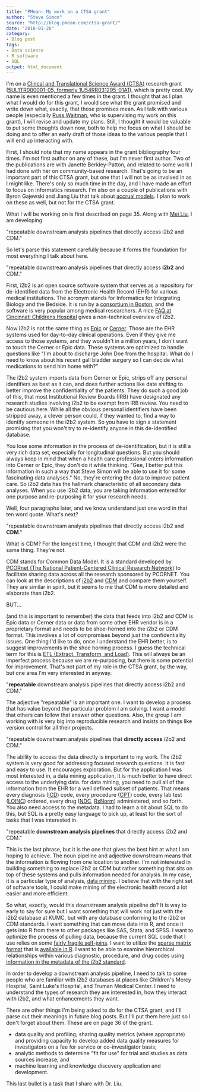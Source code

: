 ```yaml
---
title: "PMean: My work on a CTSA grant"
author: "Steve Simon"
source: "http://blog.pmean.com/ctsa-grant/"
date: "2018-01-26"
category:
- Blog post
tags:
- Data science
- R software
- SQL
output: html_document
---
```


I'm on a [Clincal and Translational Science Award
(CTSA)](https://en.wikipedia.org/wiki/Clinical_and_Translational_Science_Award)
research grant ([5UL1TR000001-05, formerly
1U54RR031295-01A1](https://projectreporter.nih.gov/project_info_description.cfm?aid=8869065&icde=37857866&ddparam=&ddvalue=&ddsub=&cr=1&csb=default&cs=ASC&MMOpt=)),
which is pretty cool. My name is even mentioned a few times in the
grant. I thought that as I plan what I would do for this grant, I would
see what the grant promised and write down what, exactly, that those
promises mean. As I talk with various people (especially [Russ
Waitman](http://www.kumc.edu/ea-mi/faculty-and-staff-directory/director-of-medical-informatics-russ-waitman-phd.html),
who is supervising my work on this grant), I will revise and update my
plans. Still, I thought it would be valuable to put some thoughts down
now, both to help me focus on what I should be doing and to offer an
early draft of those ideas to the various people that I will end up
interacting with.

<!---More--->

First, I should note that my name appears in the grant bibliography four
times. I'm not first author on any of these, but I'm never first author.
Two of the publications are with Janette Berkley-Patton, and related to
some work I had done with her on community-based research. That's going
to be an important part of this CTSA grant, but one that I will not be
as involved in as I might like. There's only so much time in the day,
and I have made an effort to focus on Informatics research. I'm also on
a couple of publications with Byron Gajewski and Jiang Liu that talk
about [accrual models](../tag/accrual/index.html). I plan to work on
these as well, but not for the CTSA grant.

What I will be working on is first described on page 35. Along with [Mei
Liu](http://www.kumc.edu/ea-mi/faculty-and-staff-directory/assistant-professor-mei-liu-phd.html),
I am developing

"repeatable downstream analysis pipelines that directly access i2b2 and
CDM."

So let's parse this statement carefully because it forms the foundation
for most everything I talk about here.

"repeatable downstream analysis pipelines that directly access **i2b2**
and CDM."

First, i2b2 is an open source software system that serves as a
repository for de-identified data from the Electronic Health Record
(EHR) for various medical institutions. The acronym stands for
Informatics for Integrating Biology and the Bedside. It is run by a
[consortium in Boston](https://www.i2b2.org/about/index.html), and the
software is very popular among medical researchers. A nice [FAQ at
Cincinnati Childrens Hospital](https://i2b2.cchmc.org/faq) gives a
non-technical overview of i2b2.

Now i2b2 is not the same thing as [Epic](http://www.epic.com/) or
[Cerner](https://www.cerner.com/). Those are the EHR systems used for
day-to-day clinical operations. Even if they give me access to those
systems, and they wouldn't in a million years, I don't want to touch the
Cerner or Epic data. These systems are optimized to handle questions
like "I'm about to discharge John Doe from the hospital. What do I need
to know about his recent gall bladder surgery so I can decide what
medications to send him home with?"

The i2b2 system imports data from Cerner or Epic, strips off any
personal identifiers as best as it can, and does further actions like
date shifting to better improve the confidentiality of the patients.
They do such a good job of this, that most Institutional Review Boards
(IRB) have designated any research studies involving i2b2 to be exempt
from IRB review. You need to be cautious here. While all the obvious
personal identifiers have been stripped away, a clever person could, if
they wanted to, find a way to identify someone in the i2b2 system. So
you have to sign a statement promising that you won't try to re-identify
anyone in this de-identified database.

You lose some information in the process of de-identification, but it is
still a very rich data set, especially for longitudinal questions. But
you should always keep in mind that when a health care professional
enters information into Cerner or Epic, they don't do it while thinking.
"Gee, I better put this information in such a way that Steve Simon will
be able to use it for some fascinating data analyses." No, they're
entering the data to improve patient care. So i2b2 data has the hallmark
characteristic of all secondary data analyses. When you use i2b2 data,
you are taking information entered for one purpose and re-purposing it
for your research needs.

Well, four paragraphs later, and we know understand just one word in
that ten word quote. What's next?

"repeatable downstream analysis pipelines that directly access i2b2 and
**CDM**."

What is CDM? For the longest time, I thought that CDM and i2b2 were the
same thing. They're not.

CDM stands for Common Data Model. It is a standard developed by [PCORnet
(The National Patient-Centered Clinical Research
Network)](http://www.pcornet.org/about-pcornet/) to facilitate sharing
data across all the research sponsored by PCORNET. You can look at the
descriptions of
[i2b2](https://academic.oup.com/jamia/article/17/2/124/2909101) and
[CDM](http://www.pcornet.org/wp-content/uploads/2018/01/PCORnet-Common-Data-Model-v4.0_Specification.pdf)
and compare them yourself. They are similar in spirit, but it seems to
me that CDM is more detailed and elaborate than i2b2.

BUT...

(and this is important to remember) the data that feeds into i2b2 and
CDM is Epic data or Cerner data or data from some other EHR vendor is in
a proprietary format and needs to be shoe-horned into the i2b2 or CDM
format. This involves a lot of compromises beyond just the
confidentiality issues. One thing I'd like to do, once I understand the
EHR better, is to suggest improvements in the shoe horning process. I
guess the technical term for this is [ETL (Extract, Transform, and
Load)](https://www.sas.com/en_us/insights/data-management/what-is-etl.html).
This will always be an imperfect process because we are re-purposing,
but there is some potential for improvement. That's not part of my role
in the CTSA grant, by the way, but one area I'm very interested in
anyway.

"**repeatable** downstream analysis pipelines that directly access i2b2
and CDM."

The adjective "repeatable" is an important one. I want to develop a
process that has value beyond the particular problem I am solving. I
want a model that others can follow that answer other questions. Also,
the group I am working with is very big into reproducible research and
insists on things like version control for all their projects.

"repeatable downstream analysis pipelines that **directly access** i2b2
and CDM."

The ability to access the data directly is important to my work. The
i2b2 system is very good for addressing focused research questions. It
is fast and easy to use. It encourages exploration. But for the
application I was most interested in, a data mining application, it is
much better to have direct access to the underlying data. for data
mining, you need to pull all of the information from the EHR for a well
defined subset of patients. That means every diagnosis
([ICD](http://www.who.int/classifications/icd/en/)) code, every
procedure ([CPT](http://www.who.int/classifications/icd/en/)) code,
every lab test ([LOINC](https://loinc.org/)) ordered, every drug
([NDC](https://www.fda.gov/Drugs/InformationOnDrugs/ucm142438.htm),
[RxNorm](https://www.nlm.nih.gov/research/umls/rxnorm/overview.html))
administered, and so forth. You also need access to the metadata. I had
to learn a bit about SQL to do this, but SQL is a pretty easy language
to pick up, at least for the sort of tasks that I was interested in.

"repeatable **downstream analysis pipelines** that directly access i2b2
and CDM."

This is the last phrase, but it is the one that gives the best hint at
what I am hoping to achieve. The noun pipeline and adjective downstream
means that the information is flowing from one location to another. I'm
not interested in building something to replace i2b2 or CDM but rather
something that sits on top of these systems and pulls information needed
for analysis. In my case, it is a particular type of analysis, [data
mining](https://docs.oracle.com/cd/B28359_01/datamine.111/b28129/process.htm#DMCON002).
I believe that with the right set of software tools, I could make mining
of the electronic health record a lot easier and more efficient.

So what, exactly, would this downstream analysis pipeline do? It is way
to early to say for sure but I want something that will work not just
with the i2b2 database at KUMC, but with any database conforming to the
i2b2 or CDM standards. I want something that can move data into R, and
once it gets into R from there to other packages like SAS, Stata, and
SPSS. I want to optimize the process of pulling data, because the
current SQL code that I use relies on some [fairly fragile
self-joins](http://sqltouch.blogspot.com/2013/07/self-join-incurs-more-io-activities-and.html).
I want to utilize the [sparse matrix
format](https://www.geeksforgeeks.org/sparse-matrix-representation/)
that is [available in
R](http://www.johnmyleswhite.com/notebook/2011/10/31/using-sparse-matrices-in-r/).
I want to be able to examine hierarchical relationships within various
diagnostic, procedure, and drug codes using [information in the metadata
of the i2b2
standard](https://community.i2b2.org/wiki/display/DevForum/Query+Building+from+Ontology).

In order to develop a downstream analysis pipeline, I need to talk to
some people who are familiar with i2b2 databases at places like
Children's Mercy Hospital, Saint Luke's Hospital, and Truman Medical
Center. I need to understand the types of research they are interested
in, how they interact with i2b2, and what enhancements they want.

There are other things I'm being asked to do for the CTSA grant, and
I'll parse out their meanings in future blog posts. But I'll put them
here just so I don't forget about them. These are on page 36 of the
grant.

-   data quality and profiling; sharing quality metrics (where
    appropriate) and providing capacity to develop added data quality
    measures for investigators on a fee for service or co-investigator
    basis;
-   analytic methods to determine "fit for use" for trial and studies as
    data sources increase; and
-   machine learning and knowledge discovery application and
    development.

This last bullet is a task that I share with Dr. Liu.


